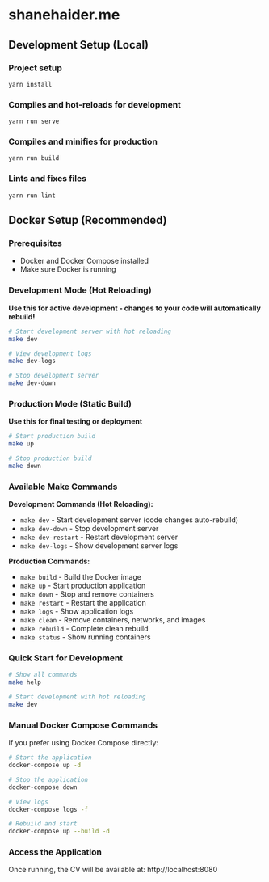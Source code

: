 # shanehaider.me

## Development Setup (Local)

### Project setup

```
yarn install
```

### Compiles and hot-reloads for development

```
yarn run serve
```

### Compiles and minifies for production

```
yarn run build
```

### Lints and fixes files

```
yarn run lint
```

## Docker Setup (Recommended)

### Prerequisites

-   Docker and Docker Compose installed
-   Make sure Docker is running

### Development Mode (Hot Reloading)

**Use this for active development - changes to your code will automatically rebuild!**

```bash
# Start development server with hot reloading
make dev

# View development logs
make dev-logs

# Stop development server
make dev-down
```

### Production Mode (Static Build)

**Use this for final testing or deployment**

```bash
# Start production build
make up

# Stop production build
make down
```

### Available Make Commands

**Development Commands (Hot Reloading):**

-   `make dev` - Start development server (code changes auto-rebuild)
-   `make dev-down` - Stop development server
-   `make dev-restart` - Restart development server
-   `make dev-logs` - Show development server logs

**Production Commands:**

-   `make build` - Build the Docker image
-   `make up` - Start production application
-   `make down` - Stop and remove containers
-   `make restart` - Restart the application
-   `make logs` - Show application logs
-   `make clean` - Remove containers, networks, and images
-   `make rebuild` - Complete clean rebuild
-   `make status` - Show running containers

### Quick Start for Development

```bash
# Show all commands
make help

# Start development with hot reloading
make dev
```

### Manual Docker Compose Commands

If you prefer using Docker Compose directly:

```bash
# Start the application
docker-compose up -d

# Stop the application
docker-compose down

# View logs
docker-compose logs -f

# Rebuild and start
docker-compose up --build -d
```

### Access the Application

Once running, the CV will be available at: http://localhost:8080
